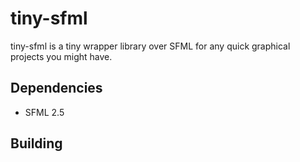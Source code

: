# tiny-sfml

tiny-sfml is a tiny wrapper library over SFML for any quick graphical projects you might have.

## Dependencies

* SFML 2.5

## Building